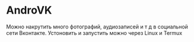 # AndroVK
Можно накрутить много фотографий, аудиозаписей и т д в социальной сети Вконтакте.
Устоновить и запустить можно через Linux и Termux

